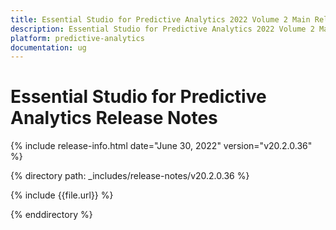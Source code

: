 ```yaml
---
title: Essential Studio for Predictive Analytics 2022 Volume 2 Main Release Notes  
description: Essential Studio for Predictive Analytics 2022 Volume 2 Main Release Notes  
platform: predictive-analytics
documentation: ug
---
```


# Essential Studio for Predictive Analytics  Release Notes  

{% include release-info.html date="June 30, 2022"  version="v20.2.0.36" %} 

{% directory path: _includes/release-notes/v20.2.0.36 %}

{% include {{file.url}} %}

{% enddirectory %}